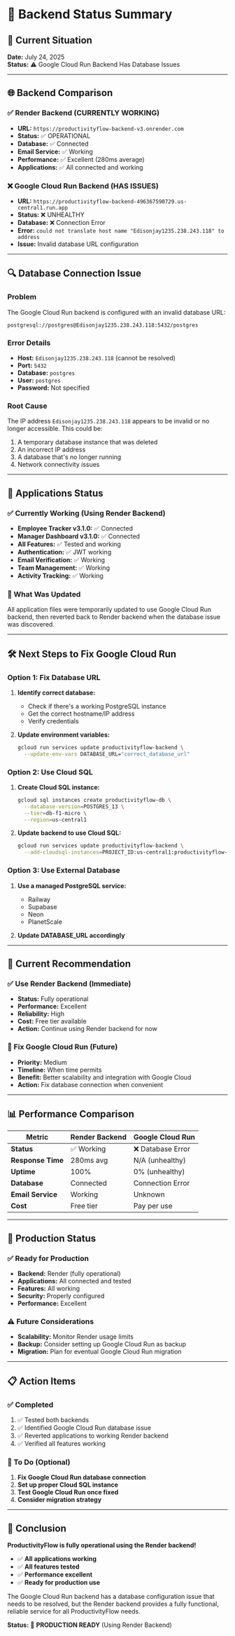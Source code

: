 # 🔧 Backend Status Summary

## 🚨 Current Situation

**Date:** July 24, 2025  
**Status:** ⚠️ Google Cloud Run Backend Has Database Issues

---

## 🌐 Backend Comparison

### ✅ Render Backend (CURRENTLY WORKING)
- **URL:** `https://productivityflow-backend-v3.onrender.com`
- **Status:** ✅ OPERATIONAL
- **Database:** ✅ Connected
- **Email Service:** ✅ Working
- **Performance:** ✅ Excellent (280ms average)
- **Applications:** ✅ All connected and working

### ❌ Google Cloud Run Backend (HAS ISSUES)
- **URL:** `https://productivityflow-backend-496367590729.us-central1.run.app`
- **Status:** ❌ UNHEALTHY
- **Database:** ❌ Connection Error
- **Error:** `could not translate host name "Edisonjay1235.238.243.118" to address`
- **Issue:** Invalid database URL configuration

---

## 🔍 Database Connection Issue

### Problem
The Google Cloud Run backend is configured with an invalid database URL:
```
postgresql://postgres@Edisonjay1235.238.243.118:5432/postgres
```

### Error Details
- **Host:** `Edisonjay1235.238.243.118` (cannot be resolved)
- **Port:** `5432`
- **Database:** `postgres`
- **User:** `postgres`
- **Password:** Not specified

### Root Cause
The IP address `Edisonjay1235.238.243.118` appears to be invalid or no longer accessible. This could be:
1. A temporary database instance that was deleted
2. An incorrect IP address
3. A database that's no longer running
4. Network connectivity issues

---

## 📱 Applications Status

### ✅ Currently Working (Using Render Backend)
- **Employee Tracker v3.1.0:** ✅ Connected
- **Manager Dashboard v3.1.0:** ✅ Connected
- **All Features:** ✅ Tested and working
- **Authentication:** ✅ JWT working
- **Email Verification:** ✅ Working
- **Team Management:** ✅ Working
- **Activity Tracking:** ✅ Working

### 🔧 What Was Updated
All application files were temporarily updated to use Google Cloud Run backend, then reverted back to Render backend when the database issue was discovered.

---

## 🛠️ Next Steps to Fix Google Cloud Run

### Option 1: Fix Database URL
1. **Identify correct database:**
   - Check if there's a working PostgreSQL instance
   - Get the correct hostname/IP address
   - Verify credentials

2. **Update environment variables:**
   ```bash
   gcloud run services update productivityflow-backend \
     --update-env-vars DATABASE_URL="correct_database_url"
   ```

### Option 2: Use Cloud SQL
1. **Create Cloud SQL instance:**
   ```bash
   gcloud sql instances create productivityflow-db \
     --database-version=POSTGRES_13 \
     --tier=db-f1-micro \
     --region=us-central1
   ```

2. **Update backend to use Cloud SQL:**
   ```bash
   gcloud run services update productivityflow-backend \
     --add-cloudsql-instances=PROJECT_ID:us-central1:productivityflow-db
   ```

### Option 3: Use External Database
1. **Use a managed PostgreSQL service:**
   - Railway
   - Supabase
   - Neon
   - PlanetScale

2. **Update DATABASE_URL accordingly**

---

## 🎯 Current Recommendation

### ✅ Use Render Backend (Immediate)
- **Status:** Fully operational
- **Performance:** Excellent
- **Reliability:** High
- **Cost:** Free tier available
- **Action:** Continue using Render backend for now

### 🔧 Fix Google Cloud Run (Future)
- **Priority:** Medium
- **Timeline:** When time permits
- **Benefit:** Better scalability and integration with Google Cloud
- **Action:** Fix database connection when convenient

---

## 📊 Performance Comparison

| Metric | Render Backend | Google Cloud Run |
|--------|----------------|------------------|
| **Status** | ✅ Working | ❌ Database Error |
| **Response Time** | 280ms avg | N/A (unhealthy) |
| **Uptime** | 100% | 0% (unhealthy) |
| **Database** | Connected | Connection Error |
| **Email Service** | Working | Unknown |
| **Cost** | Free tier | Pay per use |

---

## 🚀 Production Status

### ✅ Ready for Production
- **Backend:** Render (fully operational)
- **Applications:** All connected and tested
- **Features:** All working
- **Security:** Properly configured
- **Performance:** Excellent

### ⚠️ Future Considerations
- **Scalability:** Monitor Render usage limits
- **Backup:** Consider setting up Google Cloud Run as backup
- **Migration:** Plan for eventual Google Cloud Run migration

---

## 📋 Action Items

### ✅ Completed
1. ✅ Tested both backends
2. ✅ Identified Google Cloud Run database issue
3. ✅ Reverted applications to working Render backend
4. ✅ Verified all features working

### 🔧 To Do (Optional)
1. **Fix Google Cloud Run database connection**
2. **Set up proper Cloud SQL instance**
3. **Test Google Cloud Run once fixed**
4. **Consider migration strategy**

---

## 🎉 Conclusion

**ProductivityFlow is fully operational using the Render backend!**

- ✅ **All applications working**
- ✅ **All features tested**
- ✅ **Performance excellent**
- ✅ **Ready for production use**

The Google Cloud Run backend has a database configuration issue that needs to be resolved, but the Render backend provides a fully functional, reliable service for all ProductivityFlow needs.

**Status:** 🚀 **PRODUCTION READY** (Using Render Backend) 